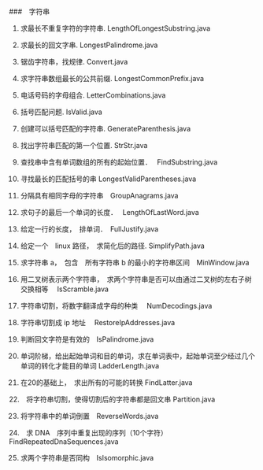 ###　字符串

1. 求最长不重复字符的字符串.  LengthOfLongestSubstring.java

2. 求最长的回文字串. LongestPalindrome.java

3. 锯齿字符串，找规律.  Convert.java

4. 求字符串数组最长的公共前缀. LongestCommonPrefix.java 

5. 电话号码的字母组合.  LetterCombinations.java 

6. 括号匹配问题.  IsValid.java

7. 创建可以括号匹配的字符串.  GenerateParenthesis.java
 
8. 找出字符串匹配的第一个位置.  StrStr.java

9. 查找串中含有单词数组的所有的起始位置．　 FindSubstring.java

10. 寻找最长的匹配括号的串	 LongestValidParentheses.java

11. 分隔具有相同字母的字符串　GroupAnagrams.java

12. 求句子的最后一个单词的长度．　 LengthOfLastWord.java

13. 给定一行的长度，　排单词．　FullJustify.java

14. 给定一个　linux 路径，　求简化后的路径. SimplifyPath.java

15. 求字符串 a，　包含　所有字符串 b 的最小的字符串区间　MinWindow.java

16. 用二叉树表示两个字符串，　求两个字符串是否可以由通过二叉树的左右子树交换相等　 IsScramble.java

17. 字符串切割，将数字翻译成字母的种类　	NumDecodings.java

18. 字符串切割成 ip 地址　 RestoreIpAddresses.java

19. 判断回文字符是有效的　IsPalindrome.java

20. 单词阶梯，给出起始单词和目的单词，求在单词表中，起始单词至少经过几个单词的转化才能目的单词 LadderLength.java

21. 在20的基础上，　求出所有的可能的转换 FindLatter.java

22.　将字符串切割，使得切割后的字符串都是回文串 Partition.java

23. 将字符串中的单词倒置　ReverseWords.java

24.　求 DNA　序列中重复出现的序列（10个字符） FindRepeatedDnaSequences.java

25. 求两个字符串是否同构　IsIsomorphic.java